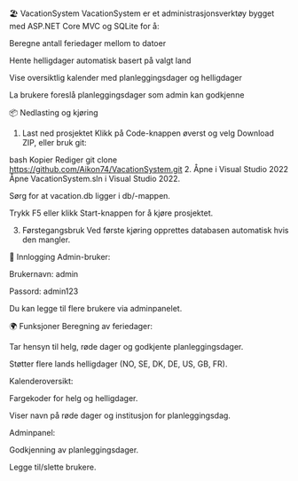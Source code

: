 🏖️ VacationSystem
VacationSystem er et administrasjonsverktøy bygget med ASP.NET Core MVC og SQLite for å:

Beregne antall feriedager mellom to datoer

Hente helligdager automatisk basert på valgt land

Vise oversiktlig kalender med planleggingsdager og helligdager

La brukere foreslå planleggingsdager som admin kan godkjenne

📦 Nedlasting og kjøring
1. Last ned prosjektet
Klikk på Code-knappen øverst og velg Download ZIP, eller bruk git:

bash
Kopier
Rediger
git clone https://github.com/Aikon74/VacationSystem.git
2. Åpne i Visual Studio 2022
Åpne VacationSystem.sln i Visual Studio 2022.

Sørg for at vacation.db ligger i db/-mappen.

Trykk F5 eller klikk Start-knappen for å kjøre prosjektet.

3. Førstegangsbruk
Ved første kjøring opprettes databasen automatisk hvis den mangler.

🔐 Innlogging
Admin-bruker:

Brukernavn: admin

Passord: admin123

Du kan legge til flere brukere via adminpanelet.

🌍 Funksjoner
Beregning av feriedager:

Tar hensyn til helg, røde dager og godkjente planleggingsdager.

Støtter flere lands helligdager (NO, SE, DK, DE, US, GB, FR).

Kalenderoversikt:

Fargekoder for helg og helligdager.

Viser navn på røde dager og institusjon for planleggingsdag.

Adminpanel:

Godkjenning av planleggingsdager.

Legge til/slette brukere.

